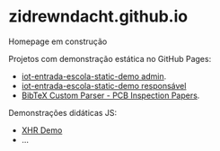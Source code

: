 # zidrewndacht.github.io
Homepage em construção

Projetos com demonstração estática no GitHub Pages:
- [iot-entrada-escola-static-demo admin](https://zidrewndacht.github.io/iot-entrada-escola-static-demo).
- [iot-entrada-escola-static-demo responsável](https://zidrewndacht.github.io/iot-entrada-escola-static-demo/resp.html) 
- [BibTeX Custom Parser - PCB Inspection Papers](https://zidrewndacht.github.io/bibtex-custom-parser).

Demonstrações didáticas JS:
- [XHR Demo](https://zidrewndacht.github.io/xhr-demo)
- ...